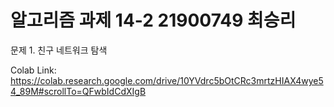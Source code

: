 # 알고리즘 과제 14-2 21900749 최승리
문제 1. 친구 네트워크 탐색


Colab Link: https://colab.research.google.com/drive/10YVdrc5bOtCRc3mrtzHIAX4wye54_89M#scrollTo=QFwbIdCdXIgB
